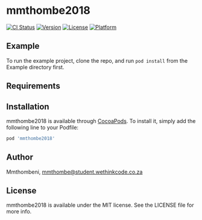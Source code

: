 # mmthombe2018

[![CI Status](https://img.shields.io/travis/Mmthombeni/mmthombe2018.svg?style=flat)](https://travis-ci.org/Mmthombeni/mmthombe2018)
[![Version](https://img.shields.io/cocoapods/v/mmthombe2018.svg?style=flat)](https://cocoapods.org/pods/mmthombe2018)
[![License](https://img.shields.io/cocoapods/l/mmthombe2018.svg?style=flat)](https://cocoapods.org/pods/mmthombe2018)
[![Platform](https://img.shields.io/cocoapods/p/mmthombe2018.svg?style=flat)](https://cocoapods.org/pods/mmthombe2018)

## Example

To run the example project, clone the repo, and run `pod install` from the Example directory first.

## Requirements

## Installation

mmthombe2018 is available through [CocoaPods](https://cocoapods.org). To install
it, simply add the following line to your Podfile:

```ruby
pod 'mmthombe2018'
```

## Author

Mmthombeni, mmthombe@student.wethinkcode.co.za

## License

mmthombe2018 is available under the MIT license. See the LICENSE file for more info.
